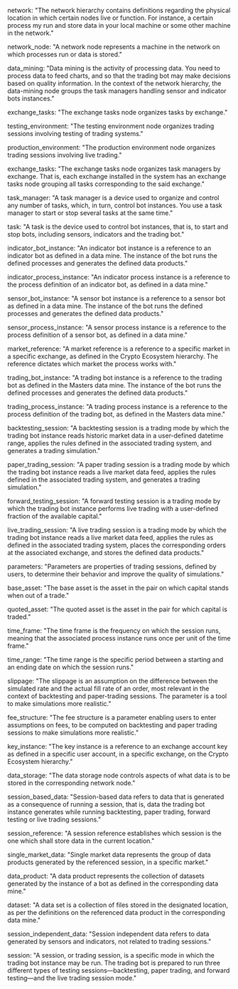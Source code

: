 network: "The network hierarchy contains definitions regarding the physical location in which certain nodes live or function. For instance, a certain process my run and store data in your local machine or some other machine in the network."

network_node: "A network node represents a machine in the network on which processes run or data is stored."

data_mining: "Data mining is the activity of processing data. You need to process data to feed charts, and so that the trading bot may make decisions based on quality information. In the context of the network hierarchy, the data-mining node groups the task managers handling sensor and indicator bots instances."

exchange_tasks: "The exchange tasks node organizes tasks by exchange."

testing_environment: "The testing environment node organizes trading sessions involving testing of trading systems."

production_environment: "The production environment node organizes trading sessions involving live trading."

exchange_tasks: "The exchange tasks node organizes task managers by exchange. That is, each exchange installed in the system has an exchange tasks node grouping all tasks corresponding to the said exchange."

task_manager: "A task manager is a device used to organize and control any number of tasks, which, in turn, control bot instances. You use a task manager to start or stop several tasks at the same time."

task: "A task is the device used to control bot instances, that is, to start and stop bots, including sensors, indicators and the trading bot."

indicator_bot_instance: "An indicator bot instance is a reference to an indicator bot as defined in a data mine. The instance of the bot runs the defined processes and generates the defined data products."

indicator_process_instance: "An indicator process instance is a reference to the process definition of an indicator bot, as defined in a data mine."

sensor_bot_instance: "A sensor bot instance is a reference to a sensor bot as defined in a data mine. The instance of the bot runs the defined processes and generates the defined data products."

sensor_process_instance: "A sensor process instance is a reference to the process definition of a sensor bot, as defined in a data mine."

market_reference: "A market reference is a reference to a specific market in a specific exchange, as defined in the Crypto Ecosystem hierarchy. The reference dictates which market the process works with."

trading_bot_instance: "A trading bot instance is a reference to the trading bot as defined in the Masters data mine. The instance of the bot runs the defined processes and generates the defined data products."

trading_process_instance: "A trading process instance is a reference to the process definition of the trading bot, as defined in the Masters data mine."

backtesting_session: "A backtesting session is a trading mode by which the trading bot instance reads historic market data in a user-defined datetime range, applies the rules defined in the associated trading system, and generates a trading simulation."

paper_trading_session: "A paper trading session is a trading mode by which the trading bot instance reads a live market data feed, applies the rules defined in the associated trading system, and generates a trading simulation."

forward_testing_session: "A forward testing session is a trading mode by which the trading bot instance performs live trading with a user-defined fraction of the available capital."

live_trading_session: "A live trading session is a trading mode by which the trading bot instance reads a live market data feed, applies the rules as defined in the associated trading system, places the corresponding orders at the associated exchange, and stores the defined data products."

parameters: "Parameters are properties of trading sessions, defined by users, to determine their behavior and improve the quality of simulations."

base_asset: "The base asset is the asset in the pair on which capital stands when out of a trade."

quoted_asset: "The quoted asset is the asset in the pair for which capital is traded."

time_frame: "The time frame is the frequency on which the session runs, meaning that the associated process instance runs once per unit of the time frame."

time_range: "The time range is the specific period between a starting and an ending date on which the session runs."

slippage: "The slippage is an assumption on the difference between the simulated rate and the actual fill rate of an order, most relevant in the context of backtesting and paper-trading sessions. The parameter is a tool to make simulations more realistic."

fee_structure: "The fee structure is a parameter enabling users to enter assumptions on fees, to be computed on backtesting and paper trading sessions to make simulations more realistic."

key_instance: "The key instance is a reference to an exchange account key as defined in a specific user account, in a specific exchange, on the Crypto Ecosystem hierarchy."

data_storage: "The data storage node controls aspects of what data is to be stored in the corresponding network node."

session_based_data: "Session-based data refers to data that is generated as a consequence of running a session, that is, data the trading bot instance generates while running backtesting, paper trading, forward testing or live trading sessions."

session_reference: "A session reference establishes which session is the one which shall store data in the current location."

single_market_data: "Single market data represents the group of data products generated by the referenced session, in a specific market."

data_product: "A data product represents the collection of datasets generated by the instance of a bot as defined in the corresponding data mine."

dataset: "A data set is a collection of files stored in the designated location, as per the definitions on the referenced data product in the corresponding data mine."

session_independent_data: "Session independent data refers to data generated by sensors and indicators, not related to trading sessions."

session: "A session, or trading session, is a specific mode in which the trading bot instance may be run. The trading bot is prepared to run three different types of testing sessions&mdash;backtesting, paper trading, and forward testing&mdash;and the live trading session mode."

